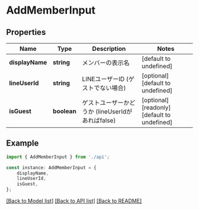 # AddMemberInput


## Properties

Name | Type | Description | Notes
------------ | ------------- | ------------- | -------------
**displayName** | **string** | メンバーの表示名 | [default to undefined]
**lineUserId** | **string** | LINEユーザーID (ゲストでない場合) | [optional] [default to undefined]
**isGuest** | **boolean** | ゲストユーザーかどうか (lineUserIdがあればfalse) | [optional] [readonly] [default to undefined]

## Example

```typescript
import { AddMemberInput } from './api';

const instance: AddMemberInput = {
    displayName,
    lineUserId,
    isGuest,
};
```

[[Back to Model list]](../README.md#documentation-for-models) [[Back to API list]](../README.md#documentation-for-api-endpoints) [[Back to README]](../README.md)
